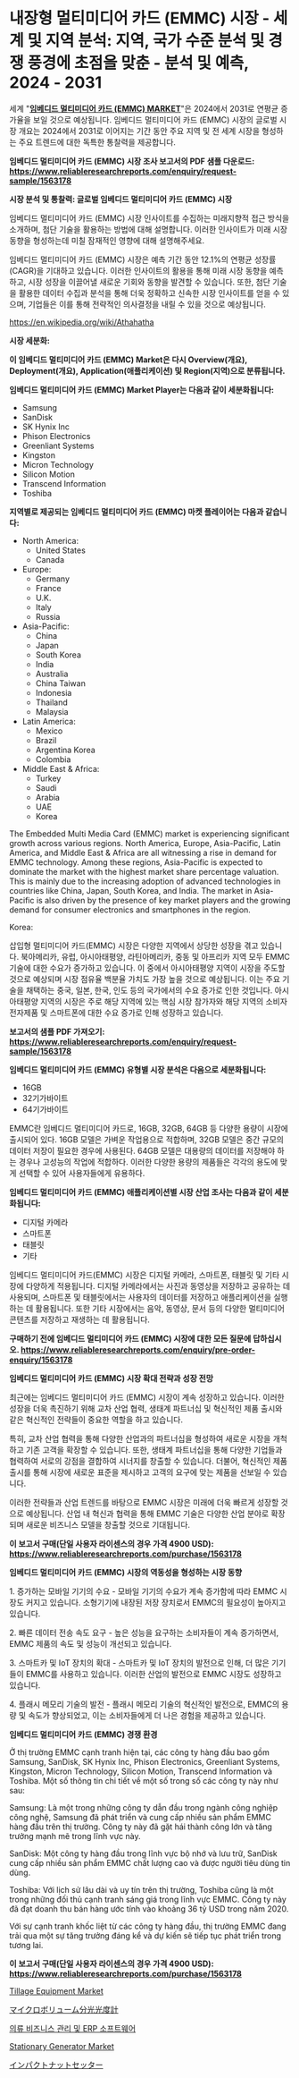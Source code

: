 <p><h1>내장형 멀티미디어 카드 (EMMC) 시장 - 세계 및 지역 분석: 지역, 국가 수준 분석 및 경쟁 풍경에 초점을 맞춘 - 분석 및 예측, 2024 - 2031</h1></p><p>세계 "<strong><a href="https://www.reliableresearchreports.com/embedded-multi-media-card-emmc--r1563178">임베디드 멀티미디어 카드 (EMMC) MARKET</a></strong>"은 2024에서 2031로 연평균 증가율을 보일 것으로 예상됩니다. 임베디드 멀티미디어 카드 (EMMC) 시장의 글로벌 시장 개요는 2024에서 2031로 이어지는 기간 동안 주요 지역 및 전 세계 시장을 형성하는 주요 트렌드에 대한 독특한 통찰력을 제공합니다.</p>
<p><strong>임베디드 멀티미디어 카드 (EMMC) 시장 조사 보고서의 PDF 샘플 다운로드: <a href="https://www.reliableresearchreports.com/enquiry/request-sample/1563178">https://www.reliableresearchreports.com/enquiry/request-sample/1563178</a></strong></p>
<p><strong>시장 분석 및 통찰력: 글로벌 임베디드 멀티미디어 카드 (EMMC) 시장</strong></p>
<p><p>임베디드 멀티미디어 카드 (EMMC) 시장 인사이트를 수집하는 미래지향적 접근 방식을 소개하며, 첨단 기술을 활용하는 방법에 대해 설명합니다. 이러한 인사이트가 미래 시장 동향을 형성하는데 미칠 잠재적인 영향에 대해 설명해주세요.</p><p>임베디드 멀티미디어 카드 (EMMC) 시장은 예측 기간 동안 12.1%의 연평균 성장률(CAGR)을 기대하고 있습니다. 이러한 인사이트의 활용을 통해 미래 시장 동향을 예측하고, 시장 성장을 이끌어낼 새로운 기회와 동향을 발견할 수 있습니다. 또한, 첨단 기술을 활용한 데이터 수집과 분석을 통해 더욱 정확하고 신속한 시장 인사이트를 얻을 수 있으며, 기업들은 이를 통해 전략적인 의사결정을 내릴 수 있을 것으로 예상됩니다.</p></p>
<p><a href="%7CAUTHORITHY_DOMAIN_URL%7C">https://en.wikipedia.org/wiki/Athahatha</a></p>
<p><strong>시장 세분화:</strong></p>
<p><strong>이 임베디드 멀티미디어 카드 (EMMC) Market은 다시 Overview(개요), Deployment(개요), Application(애플리케이션) 및 Region(지역)으로 분류됩니다.</strong></p>
<p><strong>임베디드 멀티미디어 카드 (EMMC) Market Player는 다음과 같이 세분화됩니다:</strong></p>
<p><ul><li>Samsung</li><li>SanDisk</li><li>SK Hynix Inc</li><li>Phison Electronics</li><li>Greenliant Systems</li><li>Kingston</li><li>Micron Technology</li><li>Silicon Motion</li><li>Transcend Information</li><li>Toshiba</li></ul></p>
<p><strong>지역별로 제공되는 임베디드 멀티미디어 카드 (EMMC) 마켓 플레이어는 다음과 같습니다:</strong></p>
<p><ul>
    <li>
        North America:
        <ul>
            <li>United States</li>
            <li>Canada</li>
        </ul>
    </li>
    <li>
        Europe:
        <ul>
            <li>Germany</li>
            <li>France</li>
            <li>U.K.</li>
            <li>Italy</li>
            <li>Russia</li>
        </ul>
    </li>
    <li>
        Asia-Pacific:
        <ul>
            <li>China</li>
            <li>Japan</li>
            <li>South Korea</li>
            <li>India</li>
            <li>Australia</li>
            <li>China Taiwan</li>
            <li>Indonesia</li>
            <li>Thailand</li>
            <li>Malaysia</li>
        </ul>
    </li>
    <li>
        Latin America:
        <ul>
            <li>Mexico</li>
            <li>Brazil</li>
            <li>Argentina Korea</li>
            <li>Colombia</li>
        </ul>
    </li>
    <li>
        Middle East & Africa:
        <ul>
            <li>Turkey</li>
            <li>Saudi</li>
            <li>Arabia</li>
            <li>UAE</li>
            <li>Korea</li>
        </ul>
    </li>
    </ul></p>
<p><p>The Embedded Multi Media Card (EMMC) market is experiencing significant growth across various regions. North America, Europe, Asia-Pacific, Latin America, and Middle East & Africa are all witnessing a rise in demand for EMMC technology. Among these regions, Asia-Pacific is expected to dominate the market with the highest market share percentage valuation. This is mainly due to the increasing adoption of advanced technologies in countries like China, Japan, South Korea, and India. The market in Asia-Pacific is also driven by the presence of key market players and the growing demand for consumer electronics and smartphones in the region.</p><p>Korea:</p><p>삽입형 멀티미디어 카드(EMMC) 시장은 다양한 지역에서 상당한 성장을 겪고 있습니다. 북아메리카, 유럽, 아시아태평양, 라틴아메리카, 중동 및 아프리카 지역 모두 EMMC 기술에 대한 수요가 증가하고 있습니다. 이 중에서 아시아태평양 지역이 시장을 주도할 것으로 예상되며 시장 점유율 백분율 가치도 가장 높을 것으로 예상됩니다. 이는 주요 기술을 채택하는 중국, 일본, 한국, 인도 등의 국가에서의 수요 증가로 인한 것입니다. 아시아태평양 지역의 시장은 주로 해당 지역에 있는 핵심 시장 참가자와 해당 지역의 소비자 전자제품 및 스마트폰에 대한 수요 증가로 인해 성장하고 있습니다.</p></p>
<p><strong>보고서의 샘플 PDF 가져오기: <a href="https://www.reliableresearchreports.com/enquiry/request-sample/1563178">https://www.reliableresearchreports.com/enquiry/request-sample/1563178</a></strong></p>
<p><strong>임베디드 멀티미디어 카드 (EMMC) 유형별 시장 분석은 다음으로 세분화됩니다:</strong></p>
<p><ul><li>16GB</li><li>32기가바이트</li><li>64기가바이트</li></ul></p>
<p><p>EMMC란 임베디드 멀티미디어 카드로, 16GB, 32GB, 64GB 등 다양한 용량이 시장에 출시되어 있다. 16GB 모델은 가벼운 작업용으로 적합하며, 32GB 모델은 중간 규모의 데이터 저장이 필요한 경우에 사용된다. 64GB 모델은 대용량의 데이터를 저장해야 하는 경우나 고성능의 작업에 적합하다. 이러한 다양한 용량의 제품들은 각각의 용도에 맞게 선택할 수 있어 사용자들에게 유용하다.</p></p>
<p><strong>임베디드 멀티미디어 카드 (EMMC) 애플리케이션별 시장 산업 조사는 다음과 같이 세분화됩니다:</strong></p>
<p><ul><li>디지털 카메라</li><li>스마트폰</li><li>태블릿</li><li>기타</li></ul></p>
<p><p>임베디드 멀티미디어 카드(EMMC) 시장은 디지털 카메라, 스마트폰, 태블릿 및 기타 시장에 다양하게 적용됩니다. 디지털 카메라에서는 사진과 동영상을 저장하고 공유하는 데 사용되며, 스마트폰 및 태블릿에서는 사용자의 데이터를 저장하고 애플리케이션을 실행하는 데 활용됩니다. 또한 기타 시장에서는 음악, 동영상, 문서 등의 다양한 멀티미디어 콘텐츠를 저장하고 재생하는 데 활용됩니다.</p></p>
<p><strong>구매하기 전에 임베디드 멀티미디어 카드 (EMMC) 시장에 대한 모든 질문에 답하십시오. <a href="https://www.reliableresearchreports.com/enquiry/pre-order-enquiry/1563178">https://www.reliableresearchreports.com/enquiry/pre-order-enquiry/1563178</a></strong></p>
<p><strong>임베디드 멀티미디어 카드 (EMMC) 시장 확대 전략과 성장 전망</strong></p>
<p><p>최근에는 임베디드 멀티미디어 카드 (EMMC) 시장이 계속 성장하고 있습니다. 이러한 성장을 더욱 촉진하기 위해 교차 산업 협력, 생태계 파트너십 및 혁신적인 제품 출시와 같은 혁신적인 전략들이 중요한 역할을 하고 있습니다. </p><p>특히, 교차 산업 협력을 통해 다양한 산업과의 파트너십을 형성하여 새로운 시장을 개척하고 기존 고객을 확장할 수 있습니다. 또한, 생태계 파트너십을 통해 다양한 기업들과 협력하여 서로의 강점을 결합하여 시너지를 창출할 수 있습니다. 더불어, 혁신적인 제품 출시를 통해 시장에 새로운 표준을 제시하고 고객의 요구에 맞는 제품을 선보일 수 있습니다. </p><p>이러한 전략들과 산업 트렌드를 바탕으로 EMMC 시장은 미래에 더욱 빠르게 성장할 것으로 예상됩니다. 산업 내 혁신과 협력을 통해 EMMC 기술은 다양한 산업 분야로 확장되며 새로운 비즈니스 모델을 창출할 것으로 기대됩니다.</p></p>
<p><strong>이 보고서 구매(단일 사용자 라이센스의 경우 가격 4900 USD): <a href="https://www.reliableresearchreports.com/purchase/1563178">https://www.reliableresearchreports.com/purchase/1563178</a></strong></p>
<p><strong>임베디드 멀티미디어 카드 (EMMC) 시장의 역동성을 형성하는 시장 동향</strong></p>
<p><p>1. 증가하는 모바일 기기의 수요 - 모바일 기기의 수요가 계속 증가함에 따라 EMMC 시장도 커지고 있습니다. 소형기기에 내장된 저장 장치로서 EMMC의 필요성이 높아지고 있습니다.</p><p>2. 빠른 데이터 전송 속도 요구 - 높은 성능을 요구하는 소비자들이 계속 증가하면서, EMMC 제품의 속도 및 성능이 개선되고 있습니다.</p><p>3. 스마트카 및 IoT 장치의 확대 - 스마트카 및 IoT 장치의 발전으로 인해, 더 많은 기기들이 EMMC를 사용하고 있습니다. 이러한 산업의 발전으로 EMMC 시장도 성장하고 있습니다.</p><p>4. 플래시 메모리 기술의 발전 - 플래시 메모리 기술의 혁신적인 발전으로, EMMC의 용량 및 속도가 향상되었고, 이는 소비자들에게 더 나은 경험을 제공하고 있습니다.</p></p>
<p><strong>임베디드 멀티미디어 카드 (EMMC) 경쟁 환경</strong></p>
<p><p>Ở thị trường EMMC cạnh tranh hiện tại, các công ty hàng đầu bao gồm Samsung, SanDisk, SK Hynix Inc, Phison Electronics, Greenliant Systems, Kingston, Micron Technology, Silicon Motion, Transcend Information và Toshiba. Một số thông tin chi tiết về một số trong số các công ty này như sau:</p><p>Samsung: Là một trong những công ty dẫn đầu trong ngành công nghiệp công nghệ, Samsung đã phát triển và cung cấp nhiều sản phẩm EMMC hàng đầu trên thị trường. Công ty này đã gặt hái thành công lớn và tăng trưởng mạnh mẽ trong lĩnh vực này.</p><p>SanDisk: Một công ty hàng đầu trong lĩnh vực bộ nhớ và lưu trữ, SanDisk cung cấp nhiều sản phẩm EMMC chất lượng cao và được người tiêu dùng tin dùng.</p><p>Toshiba: Với lịch sử lâu dài và uy tín trên thị trường, Toshiba cũng là một trong những đối thủ cạnh tranh sáng giá trong lĩnh vực EMMC. Công ty này đã đạt doanh thu bán hàng ước tính vào khoảng 36 tỷ USD trong năm 2020.</p><p>Với sự cạnh tranh khốc liệt từ các công ty hàng đầu, thị trường EMMC đang trải qua một sự tăng trưởng đáng kể và dự kiến sẽ tiếp tục phát triển trong tương lai.</p></p>
<p><strong>이 보고서 구매(단일 사용자 라이센스의 경우 가격 4900 USD): <a href="https://www.reliableresearchreports.com/purchase/1563178">https://www.reliableresearchreports.com/purchase/1563178</a></strong></p>
<p><p><a href="https://medium.com/@liam.mcgrath5645/strategic-insights-into-global-tillage-equipment-market-trends-2024-2031-covered-in-129-pages-5ec66f66e761">Tillage Equipment Market</a></p><p><a href="https://medium.com/@ridleydamion/%E3%82%B0%E3%83%AD%E3%83%BC%E3%83%90%E3%83%AB%E3%83%9E%E3%82%A4%E3%82%AF%E3%83%AD%E3%83%9C%E3%83%AA%E3%83%A5%E3%83%BC%E3%83%A0%E5%88%86%E5%85%89%E5%85%89%E5%BA%A6%E8%A8%88%E5%B8%82%E5%A0%B4-%E5%B8%82%E5%A0%B4%E3%82%B7%E3%82%A7%E3%82%A2-%E5%B8%82%E5%A0%B4%E5%8B%95%E5%90%91-%E3%81%8A%E3%82%88%E3%81%B3%E5%B0%86%E6%9D%A5%E3%81%AE%E6%88%90%E9%95%B7%E3%82%92%E6%8E%A2%E3%82%8B-07fb03d9c0c4">マイクロボリューム分光光度計</a></p><p><a href="https://medium.com/@deangaylotyrd8909867/%EC%9D%98%EB%A5%98-%EC%82%AC%EC%97%85-%EA%B4%80%EB%A6%AC-%EB%B0%8F-erp-%EC%86%8C%ED%94%84%ED%8A%B8%EC%9B%A8%EC%96%B4-%EC%8B%9C%EC%9E%A5-%EB%8F%99%ED%96%A5-%EB%B0%8F-%EB%B6%84%EC%84%9D-%EB%AF%B8%EB%9E%98-%EC%84%B1%EC%9E%A5%EC%9D%84-%EC%9C%84%ED%95%9C-%EA%B8%B0%ED%9A%8C%EC%99%80-%EB%8F%84%EC%A0%84-2024-2031-56de445786e6">의류 비즈니스 관리 및 ERP 소프트웨어</a></p><p><a href="https://www.linkedin.com/pulse/insights-stationary-generator-market-size-which-expanding-mdive?trackingId=hUTAKS44RUOrDJNvDupc1w%3D%3D">Stationary Generator Market</a></p><p><a href="https://medium.com/@novastamm2023/%E3%82%B0%E3%83%AD%E3%83%BC%E3%83%90%E3%83%AB-%E3%82%A4%E3%83%B3%E3%83%91%E3%82%AF%E3%83%88-%E3%83%8A%E3%83%83%E3%83%88%E3%82%BB%E3%83%83%E3%82%BF%E3%83%BC%E5%B8%82%E5%A0%B4%E3%81%AE%E5%B0%86%E6%9D%A5%E5%8B%95%E5%90%91-2024%E5%B9%B4%E3%81%8B%E3%82%892031%E5%B9%B4%E3%81%BE%E3%81%A7%E3%81%AE%E5%B8%82%E5%A0%B4%E5%8B%95%E5%90%91%E3%81%A8%E5%88%86%E6%9E%90%E3%82%92102%E3%83%9A%E3%83%BC%E3%82%B8%E3%81%A7-ec5479c7baf1">インパクトナットセッター</a></p></p>